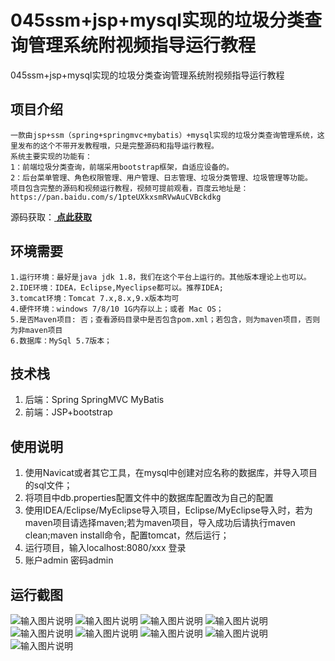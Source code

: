 # 045ssm+jsp+mysql实现的垃圾分类查询管理系统附视频指导运行教程
045ssm+jsp+mysql实现的垃圾分类查询管理系统附视频指导运行教程


## 项目介绍
````
一款由jsp+ssm（spring+springmvc+mybatis）+mysql实现的垃圾分类查询管理系统，这里发布的这个不带开发教程哦，只是完整源码和指导运行教程。
系统主要实现的功能有：
1：前端垃圾分类查询，前端采用bootstrap框架，自适应设备的。
2：后台菜单管理、角色权限管理、用户管理、日志管理、垃圾分类管理、垃圾管理等功能。
项目包含完整的源码和视频运行教程，视频可提前观看，百度云地址是：https://pan.baidu.com/s/1pteUXkxsmRVwAuCVBckdkg
`````
源码获取：[ **点此获取** ](http://www.shuyue.fun/?type=productinfo&id=146)

## 环境需要
````
1.运行环境：最好是java jdk 1.8，我们在这个平台上运行的。其他版本理论上也可以。
2.IDE环境：IDEA，Eclipse,Myeclipse都可以。推荐IDEA;
3.tomcat环境：Tomcat 7.x,8.x,9.x版本均可
4.硬件环境：windows 7/8/10 1G内存以上；或者 Mac OS；
5.是否Maven项目: 否；查看源码目录中是否包含pom.xml；若包含，则为maven项目，否则为非maven项目
6.数据库：MySql 5.7版本；
`````
## 技术栈
1. 后端：Spring SpringMVC MyBatis
2. 前端：JSP+bootstrap

## 使用说明
1. 使用Navicat或者其它工具，在mysql中创建对应名称的数据库，并导入项目的sql文件；
2. 将项目中db.properties配置文件中的数据库配置改为自己的配置
3. 使用IDEA/Eclipse/MyEclipse导入项目，Eclipse/MyEclipse导入时，若为maven项目请选择maven;若为maven项目，导入成功后请执行maven clean;maven install命令，配置tomcat，然后运行；
4. 运行项目，输入localhost:8080/xxx 登录
5. 账户admin  密码admin

## 运行截图

![输入图片说明](https://images.gitee.com/uploads/images/2021/0315/110946_c81e6f8d_863230.png "屏幕截图.png")
![输入图片说明](https://images.gitee.com/uploads/images/2021/0315/110956_dc222fc0_863230.png "屏幕截图.png")
![输入图片说明](https://images.gitee.com/uploads/images/2021/0315/111006_c888be39_863230.png "屏幕截图.png")
![输入图片说明](https://images.gitee.com/uploads/images/2021/0315/130634_949e3be1_863230.png "屏幕截图.png")
![输入图片说明](https://images.gitee.com/uploads/images/2021/0315/130653_f5f46ddf_863230.png "屏幕截图.png")
![输入图片说明](https://images.gitee.com/uploads/images/2021/0315/130707_18648a6c_863230.png "屏幕截图.png")
![输入图片说明](https://images.gitee.com/uploads/images/2021/0315/130717_5be4d5ff_863230.png "屏幕截图.png")
![输入图片说明](https://images.gitee.com/uploads/images/2021/0315/130727_9298eeea_863230.png "屏幕截图.png")
![输入图片说明](https://images.gitee.com/uploads/images/2021/0315/130738_687cdc8d_863230.png "屏幕截图.png")
